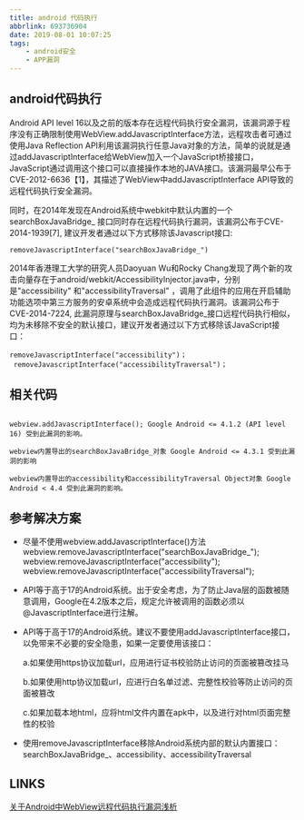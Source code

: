 ```yaml
---
title: android 代码执行
abbrlink: 693736904
date: 2019-08-01 10:07:25
tags:
	- android安全
	- APP漏洞
---
```


## android代码执行
 Android API level 16以及之前的版本存在远程代码执行安全漏洞，该漏洞源于程序没有正确限制使用WebView.addJavascriptInterface方法，远程攻击者可通过使用Java Reflection API利用该漏洞执行任意Java对象的方法，简单的说就是通过addJavascriptInterface给WebView加入一个JavaScript桥接接口，JavaScript通过调用这个接口可以直接操作本地的JAVA接口。该漏洞最早公布于CVE-2012-6636【1】，其描述了WebView中addJavascriptInterface API导致的远程代码执行安全漏洞。  

同时，在2014年发现在Android系统中webkit中默认内置的一个searchBoxJavaBridge_ 接口同时存在远程代码执行漏洞，该漏洞公布于CVE-2014-1939[7], 建议开发者通过以下方式移除该Javascript接口:      
```
removeJavascriptInterface("searchBoxJavaBridge_")
```
2014年香港理工大学的研究人员Daoyuan Wu和Rocky Chang发现了两个新的攻击向量存在于android/webkit/AccessibilityInjector.java中，分别是"accessibility" 和"accessibilityTraversal" ，调用了此组件的应用在开启辅助功能选项中第三方服务的安卓系统中会造成远程代码执行漏洞。该漏洞公布于CVE-2014-7224, 此漏洞原理与searchBoxJavaBridge_接口远程代码执行相似，均为未移除不安全的默认接口，建议开发者通过以下方式移除该JavaScript接口：

```
removeJavascriptInterface("accessibility")；
 removeJavascriptInterface("accessibilityTraversal")；
```

## 相关代码

```

webview.addJavascriptInterface(); Google Android <= 4.1.2 (API level 16) 受到此漏洞的影响。
 
webview内置导出的searchBoxJavaBridge_对象 Google Android <= 4.3.1 受到此漏洞的影响
 
webview内置导出的accessibility和accessibilityTraversal Object对象 Google Android < 4.4 受到此漏洞的影响。
```

## 参考解决方案

* 尽量不使用webview.addJavascriptInterface()方法
webview.removeJavascriptInterface("searchBoxJavaBridge_");
webview.removeJavascriptInterface("accessibility");
webview.removeJavascriptInterface("accessibilityTraversal");

* API等于高于17的Android系统。出于安全考虑，为了防止Java层的函数被随意调用，Google在4.2版本之后，规定允许被调用的函数必须以@JavascriptInterface进行注解。

* API等于高于17的Android系统。建议不要使用addJavascriptInterface接口，以免带来不必要的安全隐患，如果一定要使用该接口：

	a.如果使用https协议加载url，应用进行证书校验防止访问的页面被篡改挂马
	
	b.如果使用http协议加载url，应进行白名单过滤、完整性校验等防止访问的页面被篡改
	
	c.如果加载本地html，应将html文件内置在apk中，以及进行对html页面完整性的校验

* 使用removeJavascriptInterface移除Android系统内部的默认内置接口：searchBoxJavaBridge_、accessibility、accessibilityTraversal

## LINKS
[关于Android中WebView远程代码执行漏洞浅析](https://www.jb51.net/article/139432.htm)  